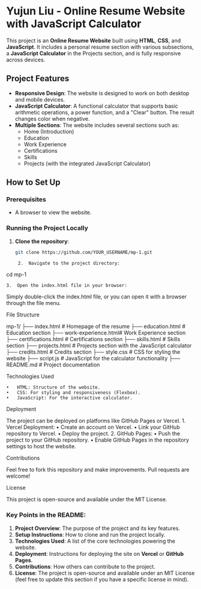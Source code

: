 
# Yujun Liu - Online Resume Website with JavaScript Calculator

This project is an **Online Resume Website** built using **HTML**, **CSS**, and **JavaScript**. It includes a personal resume section with various subsections, a **JavaScript Calculator** in the Projects section, and is fully responsive across devices.

## Project Features
- **Responsive Design**: The website is designed to work on both desktop and mobile devices.
- **JavaScript Calculator**: A functional calculator that supports basic arithmetic operations, a power function, and a "Clear" button. The result changes color when negative.
- **Multiple Sections**: The website includes several sections such as:
  - Home (Introduction)
  - Education
  - Work Experience
  - Certifications
  - Skills
  - Projects (with the integrated JavaScript Calculator)
  
## How to Set Up

### Prerequisites
- A browser to view the website.

### Running the Project Locally

1. **Clone the repository**:
   ```bash
   git clone https://github.com/YOUR_USERNAME/mp-1.git

	2.	Navigate to the project directory:

cd mp-1


	3.	Open the index.html file in your browser:
Simply double-click the index.html file, or you can open it with a browser through the file menu.

File Structure

mp-1/
├── index.html          # Homepage of the resume
├── education.html      # Education section
├── work-experience.html# Work Experience section
├── certifications.html  # Certifications section
├── skills.html          # Skills section
├── projects.html        # Projects section with the JavaScript calculator
├── credits.html         # Credits section
├── style.css            # CSS for styling the website
├── script.js            # JavaScript for the calculator functionality
├── README.md            # Project documentation

Technologies Used

	•	HTML: Structure of the website.
	•	CSS: For styling and responsiveness (Flexbox).
	•	JavaScript: For the interactive calculator.

Deployment

The project can be deployed on platforms like GitHub Pages or Vercel.
	1.	Vercel Deployment:
	•	Create an account on Vercel.
	•	Link your GitHub repository to Vercel.
	•	Deploy the project.
	2.	GitHub Pages:
	•	Push the project to your GitHub repository.
	•	Enable GitHub Pages in the repository settings to host the website.

Contributions

Feel free to fork this repository and make improvements. Pull requests are welcome!

License

This project is open-source and available under the MIT License.

### Key Points in the **README**:
1. **Project Overview**: The purpose of the project and its key features.
2. **Setup Instructions**: How to clone and run the project locally.
3. **Technologies Used**: A list of the core technologies powering the website.
4. **Deployment**: Instructions for deploying the site on **Vercel** or **GitHub Pages**.
5. **Contributions**: How others can contribute to the project.
6. **License**: The project is open-source and available under an MIT License (feel free to update this section if you have a specific license in mind).
